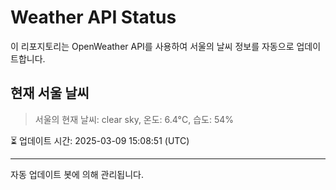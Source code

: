 
# Weather API Status

이 리포지토리는 OpenWeather API를 사용하여 서울의 날씨 정보를 자동으로 업데이트합니다.

## 현재 서울 날씨
> 서울의 현재 날씨: clear sky, 온도: 6.4°C, 습도: 54%

⏳ 업데이트 시간: 2025-03-09 15:08:51 (UTC)

---
자동 업데이트 봇에 의해 관리됩니다.
